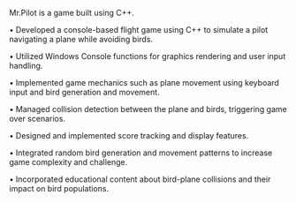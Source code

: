 Mr.Pilot is a game built using C++.

• Developed a console-based flight game using C++ to simulate a pilot navigating a plane while avoiding birds.

• Utilized Windows Console functions for graphics rendering and user input handling.

• Implemented game mechanics such as plane movement using keyboard input and bird generation and movement.

• Managed collision detection between the plane and birds, triggering game over scenarios.

• Designed and implemented score tracking and display features.

• Integrated random bird generation and movement patterns to increase game complexity and challenge.

• Incorporated educational content about bird-plane collisions and their impact on bird populations.
